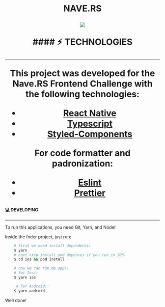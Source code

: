 <h1 align="center">NAVE.RS</p>
<p align="center"><img src="https://build.appcenter.ms/v0.1/apps/63b28a6d-0c79-41c2-bef8-ca829c1ccbc9/branches/master/badge"/></p>
#### ⚡️ TECHNOLOGIES

---

This project was developed for the Nave.RS Frontend Challenge with the following technologies:

- [React Native](https://github.com/facebook/react-native)
- [Typescript](https://www.typescriptlang.org/)
- [Styled-Components](https://github.com/styled-components/styled-components)

For code formatter and padronization:

- [Eslint](https://github.com/eslint/eslint)
- [Prettier](https://github.com/prettier/prettier)


#### 💻 DEVELOPING

---

To run this applications, you need Git, Yarn, and Node!

Inside the foder project, just run:

```bash
    # first we need install dependeces:
    $ yarn
    # next step install pod depences if you run in IOS:
    $ cd ios && pod install

    # now we can run de app!:
    # for Ios!:
    $ yarn ios

     # for Android!:
    $ yarn android

```

Well done!

